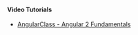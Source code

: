 #### Video Tutorials
* [AngularClass - Angular 2 Fundamentals](http://courses.angularclass.com/courses/angular-2-fundamentals)
